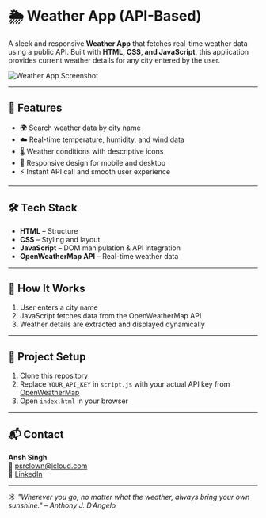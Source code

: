 # 🌦️ Weather App (API-Based)

A sleek and responsive **Weather App** that fetches real-time weather data using a public API. Built with **HTML, CSS, and JavaScript**, this application provides current weather details for any city entered by the user.

![Weather App Screenshot](https://media-hosting.imagekit.io/a07bf0771eae445b/Screenshot%202025-05-06%20at%207.35.22%E2%80%AFPM.png?Expires=1841148359&Key-Pair-Id=K2ZIVPTIP2VGHC&Signature=NyxW4s2N-~O9TQ9VjZO7peSO~F7UTVhzbUowYJRNfpvyUU0bwylagVD56Yw6dlr0oBlVw1DS9uHJuIxKX3k0omtFXXVlG8Mt4V10pfx72iYrtOtKzLVHL1UnWz2iz9z3tpbcZOLmapD854wjDKE~j7bYnnJeUb5kBaCano8t1-THnFXtA9jiRckRtwD8OcZ8HX-j6yBpWQTMt88baX0LQm2a9jALiNg-IEcC1lTPJP3PDMfd1wv1Sas1vTh34~ux~nD8GYgOuX3q9hb8yWkJesXg-SVGYOnulmXZ7UsiazhumAff~QcpejBVpEL3yYDI~I6NTASbpOgyT7ADe1o3dQ__)

---

## 🔧 Features

- 🌍 Search weather data by city name
- ☁️ Real-time temperature, humidity, and wind data
- 🌡️ Weather conditions with descriptive icons
- 📱 Responsive design for mobile and desktop
- ⚡ Instant API call and smooth user experience

---

## 🛠️ Tech Stack

- **HTML** – Structure
- **CSS** – Styling and layout
- **JavaScript** – DOM manipulation & API integration
- **OpenWeatherMap API** – Real-time weather data

---

## 🚀 How It Works

1. User enters a city name
2. JavaScript fetches data from the OpenWeatherMap API
3. Weather details are extracted and displayed dynamically

---

## 📂 Project Setup

1. Clone this repository
2. Replace `YOUR_API_KEY` in `script.js` with your actual API key from [OpenWeatherMap](https://openweathermap.org/)
3. Open `index.html` in your browser

---

## 📬 Contact

**Ansh Singh**  
📩 psrclown@icloud.com  
🔗 [LinkedIn](https://www.linkedin.com/in/psrclown)

---

☀️ _"Wherever you go, no matter what the weather, always bring your own sunshine." – Anthony J. D’Angelo_
